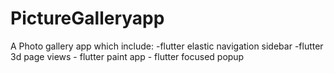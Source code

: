 # PictureGalleryapp
A Photo gallery app which include: -flutter elastic navigation sidebar  -flutter 3d page views - flutter paint app - flutter focused popup
